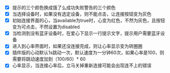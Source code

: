 - [x] 提示的三个颜色换成饿了么成功失败警告的三个颜色
- [x] 当选择设备时，如果没有选定设备，则不能点击，让连接按钮变为灰色
- [x] 初始连接界面的心，当available为true时，心变为红色，不然为灰色，且按钮变为可点击，不然设置为disabled
- [x] 当检测到没有蓝牙设备时，在爱心下显示一行提示文字，提示用户需要蓝牙设备
- [x] 进入到心率界面时，如果还没连接完成，则让心率显示变为转圈圈
- [x] 插件版的心动默认1s跳动一次，默认速度为一分钟60次，如果心率是100，则需要将跳动速度加到（100/60）* 60
- [x] 心率显示，当连接心率后，立马关掉重新连接可能会出现连不上的错误